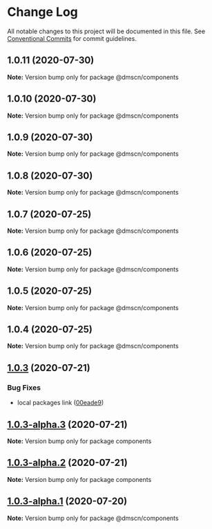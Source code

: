 # Change Log

All notable changes to this project will be documented in this file.
See [Conventional Commits](https://conventionalcommits.org) for commit guidelines.

## 1.0.11 (2020-07-30)

**Note:** Version bump only for package @dmscn/components





## 1.0.10 (2020-07-30)

**Note:** Version bump only for package @dmscn/components





## 1.0.9 (2020-07-30)

**Note:** Version bump only for package @dmscn/components





## 1.0.8 (2020-07-30)

**Note:** Version bump only for package @dmscn/components





## 1.0.7 (2020-07-25)

**Note:** Version bump only for package @dmscn/components





## 1.0.6 (2020-07-25)

**Note:** Version bump only for package @dmscn/components





## 1.0.5 (2020-07-25)

**Note:** Version bump only for package @dmscn/components





## 1.0.4 (2020-07-25)

**Note:** Version bump only for package @dmscn/components





## [1.0.3](https://github.com/dmscn/monorepo/compare/@dmscn/components@1.0.3-alpha.1...@dmscn/components@1.0.3) (2020-07-21)


### Bug Fixes

* local packages link ([00eade9](https://github.com/dmscn/monorepo/commit/00eade90a13e5c4f5fc943a4b750229c520936bb))





## [1.0.3-alpha.3](https://github.com/dmscn/monorepo/compare/components@1.0.3-alpha.2...components@1.0.3-alpha.3) (2020-07-21)

**Note:** Version bump only for package components





## [1.0.3-alpha.2](https://github.com/dmscn/monorepo/compare/components@1.0.2-alpha.0...components@1.0.3-alpha.2) (2020-07-21)

**Note:** Version bump only for package components





## [1.0.3-alpha.1](https://github.com/dmscn/monorepo/compare/@dmscn/components@1.0.3-alpha.0...@dmscn/components@1.0.3-alpha.1) (2020-07-20)

**Note:** Version bump only for package @dmscn/components
